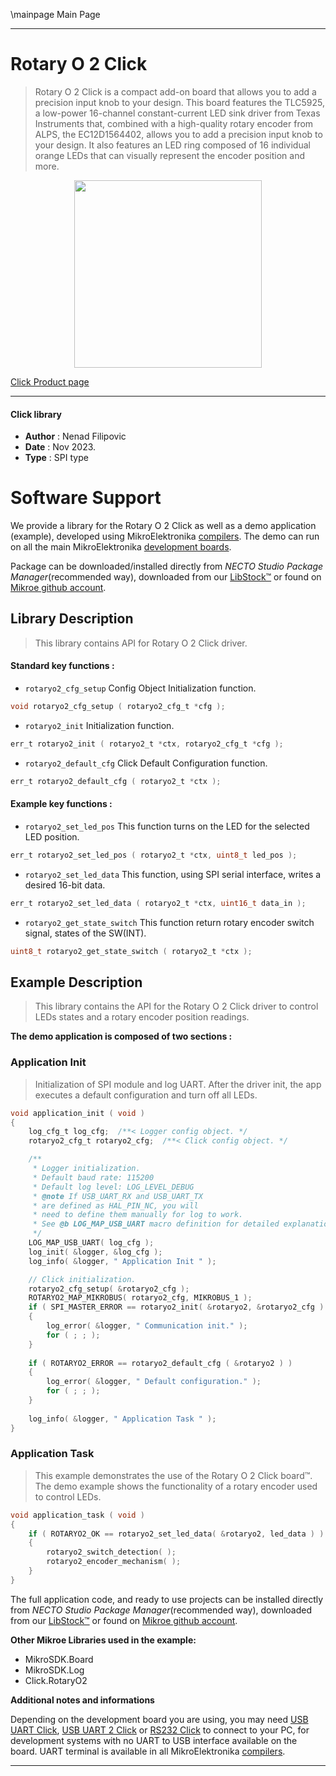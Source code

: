 \mainpage Main Page

---
# Rotary O 2 Click

> Rotary O 2 Click is a compact add-on board that allows you to add a precision input knob to your design. This board features the TLC5925, a low-power 16-channel constant-current LED sink driver from Texas Instruments that, combined with a high-quality rotary encoder from ALPS, the EC12D1564402, allows you to add a precision input knob to your design. It also features an LED ring composed of 16 individual orange LEDs that can visually represent the encoder position and more.

<p align="center">
  <img src="https://download.mikroe.com/images/click_for_ide/rotaryo2_click.png" height=300px>
</p>

[Click Product page](https://www.mikroe.com/rotary-o-2-click)

---


#### Click library

- **Author**        : Nenad Filipovic
- **Date**          : Nov 2023.
- **Type**          : SPI type


# Software Support

We provide a library for the Rotary O 2 Click
as well as a demo application (example), developed using MikroElektronika
[compilers](https://www.mikroe.com/necto-studio).
The demo can run on all the main MikroElektronika [development boards](https://www.mikroe.com/development-boards).

Package can be downloaded/installed directly from *NECTO Studio Package Manager*(recommended way), downloaded from our [LibStock&trade;](https://libstock.mikroe.com) or found on [Mikroe github account](https://github.com/MikroElektronika/mikrosdk_click_v2/tree/master/clicks).

## Library Description

> This library contains API for Rotary O 2 Click driver.

#### Standard key functions :

- `rotaryo2_cfg_setup` Config Object Initialization function.
```c
void rotaryo2_cfg_setup ( rotaryo2_cfg_t *cfg );
```

- `rotaryo2_init` Initialization function.
```c
err_t rotaryo2_init ( rotaryo2_t *ctx, rotaryo2_cfg_t *cfg );
```

- `rotaryo2_default_cfg` Click Default Configuration function.
```c
err_t rotaryo2_default_cfg ( rotaryo2_t *ctx );
```

#### Example key functions :

- `rotaryo2_set_led_pos` This function turns on the LED for the selected LED position.
```c
err_t rotaryo2_set_led_pos ( rotaryo2_t *ctx, uint8_t led_pos );
```

- `rotaryo2_set_led_data` This function, using SPI serial interface, writes a desired 16-bit data.
```c
err_t rotaryo2_set_led_data ( rotaryo2_t *ctx, uint16_t data_in );
```

- `rotaryo2_get_state_switch` This function return rotary encoder switch signal, states of the SW(INT).
```c
uint8_t rotaryo2_get_state_switch ( rotaryo2_t *ctx );
```

## Example Description

> This library contains the API for the Rotary O 2 Click driver 
> to control LEDs states and a rotary encoder position readings.

**The demo application is composed of two sections :**

### Application Init

> Initialization of SPI module and log UART.
> After the driver init, the app executes a default configuration and turn off all LEDs.

```c
void application_init ( void )
{
    log_cfg_t log_cfg;  /**< Logger config object. */
    rotaryo2_cfg_t rotaryo2_cfg;  /**< Click config object. */

    /** 
     * Logger initialization.
     * Default baud rate: 115200
     * Default log level: LOG_LEVEL_DEBUG
     * @note If USB_UART_RX and USB_UART_TX 
     * are defined as HAL_PIN_NC, you will 
     * need to define them manually for log to work. 
     * See @b LOG_MAP_USB_UART macro definition for detailed explanation.
     */
    LOG_MAP_USB_UART( log_cfg );
    log_init( &logger, &log_cfg );
    log_info( &logger, " Application Init " );

    // Click initialization.
    rotaryo2_cfg_setup( &rotaryo2_cfg );
    ROTARYO2_MAP_MIKROBUS( rotaryo2_cfg, MIKROBUS_1 );
    if ( SPI_MASTER_ERROR == rotaryo2_init( &rotaryo2, &rotaryo2_cfg ) )
    {
        log_error( &logger, " Communication init." );
        for ( ; ; );
    }
    
    if ( ROTARYO2_ERROR == rotaryo2_default_cfg ( &rotaryo2 ) )
    {
        log_error( &logger, " Default configuration." );
        for ( ; ; );
    }
    
    log_info( &logger, " Application Task " );
}
```

### Application Task

> This example demonstrates the use of the Rotary O 2 Click board™.
> The demo example shows the functionality of a rotary encoder used to control LEDs.

```c
void application_task ( void )
{
    if ( ROTARYO2_OK == rotaryo2_set_led_data( &rotaryo2, led_data ) )
    {
        rotaryo2_switch_detection( );
        rotaryo2_encoder_mechanism( );
    }
}
```

The full application code, and ready to use projects can be installed directly from *NECTO Studio Package Manager*(recommended way), downloaded from our [LibStock&trade;](https://libstock.mikroe.com) or found on [Mikroe github account](https://github.com/MikroElektronika/mikrosdk_click_v2/tree/master/clicks).

**Other Mikroe Libraries used in the example:**

- MikroSDK.Board
- MikroSDK.Log
- Click.RotaryO2

**Additional notes and informations**

Depending on the development board you are using, you may need
[USB UART Click](https://www.mikroe.com/usb-uart-click),
[USB UART 2 Click](https://www.mikroe.com/usb-uart-2-click) or
[RS232 Click](https://www.mikroe.com/rs232-click) to connect to your PC, for
development systems with no UART to USB interface available on the board. UART
terminal is available in all MikroElektronika
[compilers](https://shop.mikroe.com/compilers).

---
